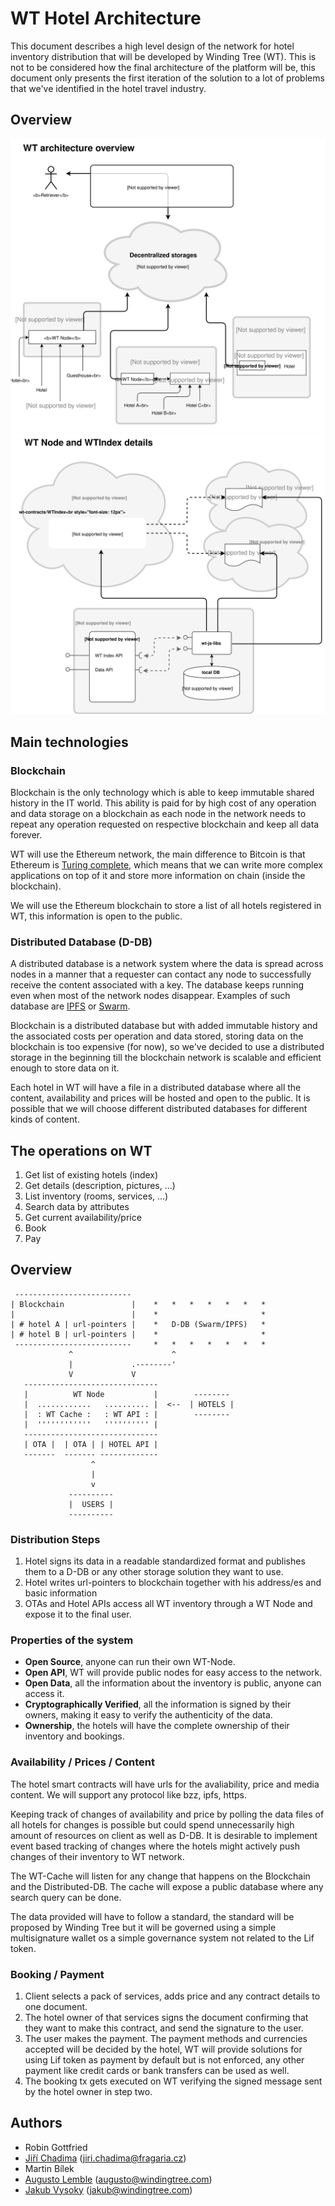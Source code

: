# WT Hotel Architecture

This document describes a high level design of the network for hotel inventory distribution that will be developed by Winding Tree (WT). This is not to be considered how the final architecture of the platform will be, this document only presents the first iteration of the solution to a lot of problems that we've identified in the hotel travel industry.

## Overview
![Overview](./media/wt-architecture-overview.svg)
![Wt-node](./media/wt-architecture-node-detail.svg)

## Main technologies

### Blockchain

Blockchain is the only technology which is able to keep immutable shared history in the IT world. This ability is paid for by high cost of any operation and data storage on a blockchain as each node in the network needs to repeat any operation requested on respective blockchain and keep all data forever.

WT will use the Ethereum network, the main difference to Bitcoin is that Ethereum is [Turing complete](https://en.wikipedia.org/wiki/Turing_completeness), which means that we can write more complex applications on top of it and store more information on chain (inside the blockchain).

We will use the Ethereum blockchain to store a list of all hotels registered in WT, this information is open to the public.

### Distributed Database (D-DB)

A distributed database is a network system where the data is spread across nodes in a manner that a requester can contact any node to successfully receive the content associated with a key. The database keeps running even when most of the network nodes disappear. Examples of such database are [IPFS](https://ipfs.io/) or [Swarm](http://swarm-guide.readthedocs.io/en/latest/introduction.html).

Blockchain is a distributed database but with added immutable history and the associated costs per operation and data stored, storing data on the blockchain is too expensive (for now), so we've decided to use a distributed storage in the beginning till the blockchain network is scalable and efficient enough to store data on it.

Each hotel in WT will have a file in a distributed database where all the content, availability and prices will be hosted and open to the public. It is possible that we will choose different distributed databases for different kinds of content.

## The operations on WT

1) Get list of existing hotels (index)
2) Get details (description, pictures, ...)
3) List inventory (rooms, services, ...)
4) Search data by attributes
5) Get current availability/price
6) Book
7) Pay

## Overview

     --------------------------  
    | Blockchain               |    *   *   *   *   *   *   *
    |                          |    *                       *                  
    | # hotel A | url-pointers |    *   D-DB (Swarm/IPFS)   *               
    | # hotel B | url-pointers |    *                       *
     --------------------------     *   *   *   *   *   *   *
                 ^                      ^
                 |             .--------'
                 V             V
       ------------------------------
       |          WT Node           |        --------
       |  ............   .......... |  <--  | HOTELS |
       |  : WT Cache :   : WT API : |        --------  
       |  ''''''''''''   '''''''''' |
       ------------------------------     
       | OTA |  | OTA | | HOTEL API |           
       -------  ------- -------------         
                      ^
                      |
                      v
                 ----------
                 |  USERS |
                 ----------


### Distribution Steps

1. Hotel signs its data in a readable standardized format and publishes them to a D-DB or any other storage solution they want to use.
2. Hotel writes url-pointers to blockchain together with his address/es and basic information
3. OTAs and Hotel APIs access all WT inventory through a WT Node and expose it to the final user.

### Properties of the system

- **Open Source**, anyone can run their own WT-Node.
- **Open API**, WT will provide public nodes for easy access to the network.
- **Open Data**, all the information about the inventory is public, anyone can access it.
- **Cryptographically Verified**, all the information is signed by their owners, making it easy to verify the authenticity of the data.
- **Ownership**, the hotels will have the complete ownership of their inventory and bookings.

### Availability / Prices / Content

The hotel smart contracts will have urls for the avaliability, price and media content. We will support any protocol like bzz, ipfs, https.

Keeping track of changes of availability and price by polling the data files of all hotels for changes is possible but could spend unnecessarily high amount of resources on client as well as D-DB. It is desirable to implement event based tracking of changes where the hotels might actively push changes of their inventory to WT network.

The WT-Cache will listen for any change that happens on the Blockchain and the Distributed-DB. The cache will expose a public database where any search query can be done.

The data provided will have to follow a standard, the standard will be proposed by Winding Tree but it will be governed using a simple multisignature wallet os a simple governance system not related to the Lif token.

### Booking / Payment

1) Client selects a pack of services, adds price and any contract details to one document.
2) The hotel owner of that services signs the document confirming that they want to make this contract, and send the signature to the user.
3) The user makes the payment. The payment methods and currencies accepted will be decided by the hotel, WT will provide solutions for using Lif token as payment by default but is not enforced, any other payment like credit cards or bank transfers can be used as well.
4) The booking tx gets executed on WT verifying the signed message sent by the hotel owner in step two.

## Authors

- Robin Gottfried
- [Jiří Chadima](https://github.com/jirkachadima) (<jiri.chadima@fragaria.cz>)
- Martin Bílek
- [Augusto Lemble](https://github.com/AugustoL) (<augusto@windingtree.com>)
- [Jakub Vysoky](https://github.com/kvbik) (<jakub@windingtree.com>)
